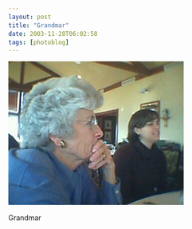 ```yaml
---
layout: post
title: "Grandmar"
date: 2003-11-28T06:02:58
tags: [photoblog]
---
```


![Grandmar][1]

Grandmar

   [1]: /2003/11/28/5406967938_0.jpg
